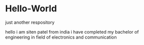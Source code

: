 # Hello-World
just another respository



hello  i am siten patel from india
i have completed my bachelor of engineering in field of electronics and communication

